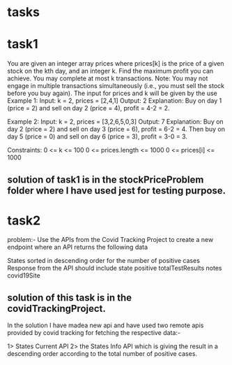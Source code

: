 # tasks

# task1

You are given an integer array prices where prices[k] is the price of a given stock on the kth day, and an integer k. Find the maximum profit you can achieve. You may complete at most k transactions.
Note: You may not engage in multiple transactions simultaneously (i.e., you must sell the stock before you buy again). The input for prices and k will be given by the use
Example 1:
Input: k = 2, prices = [2,4,1]
Output: 2
Explanation: Buy on day 1 (price = 2) and sell on day 2 (price = 4), profit = 4-2 = 2.

Example 2:
Input: k = 2, prices = [3,2,6,5,0,3]
Output: 7
Explanation: Buy on day 2 (price = 2) and sell on day 3 (price = 6), profit = 6-2 = 4. Then buy on day 5 (price = 0) and sell on day 6 (price = 3), profit = 3-0 = 3.

Constraints:
0 <= k <= 100
0 <= prices.length <= 1000
0 <= prices[i] <= 1000

## solution of task1 is in the stockPriceProblem folder where I have used jest for testing purpose.

# task2

problem:- Use the APIs from the Covid Tracking Project to create a new endpoint where an API returns the following data

States sorted in descending order for the number of positive cases
Response from the API should include
state
positive
totalTestResults
notes
covid19Site

## solution of this task is in the covidTrackingProject.

In the solution I have madea new api and have used two remote apis provided by covid tracking for fetching the respective data:-

1> States Current API
2> the States Info API
which is giving the result in a descending order according to the total number of positive cases.
